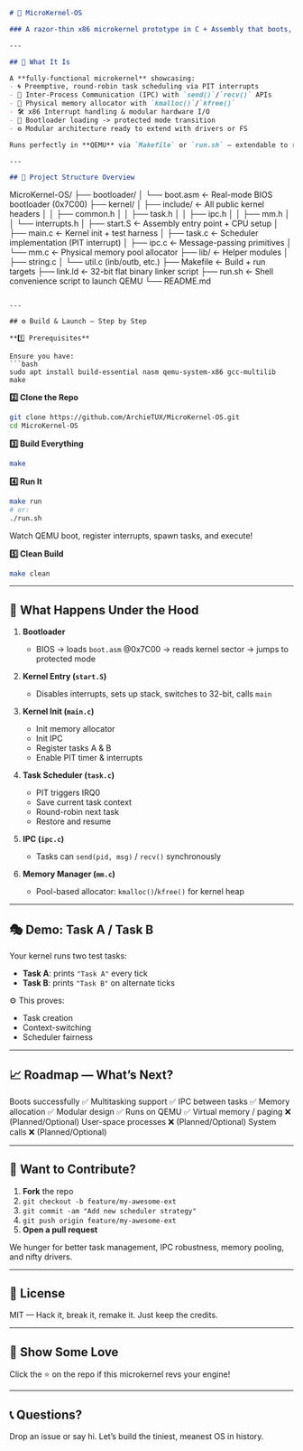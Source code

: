 ```markdown
# 🚀 MicroKernel‑OS

### A razor‑thin x86 microkernel prototype in C + Assembly that boots, multicasts tasks, and handles low-level hardware — all in under 1M lines by an 18-year-old badass.

---

## 🎯 What It Is

A **fully-functional microkernel** showcasing:
- 🌀 Preemptive, round-robin task scheduling via PIT interrupts  
- 💬 Inter-Process Communication (IPC) with `send()`/`recv()` APIs  
- 🧱 Physical memory allocator with `kmalloc()`/`kfree()`  
- 🛠 x86 Interrupt handling & modular hardware I/O  
- 🔌 Bootloader loading -> protected mode transition  
- ⚙️ Modular architecture ready to extend with drivers or FS  

Runs perfectly in **QEMU** via `Makefile` or `run.sh` — extendable to real hardware.

---

## 🧩 Project Structure Overview

```

MicroKernel-OS/
├── bootloader/
│   └── boot.asm          ← Real-mode BIOS bootloader (0x7C00)
├── kernel/
│   ├── include/          ← All public kernel headers
│   │   ├── common.h
│   │   ├── task.h
│   │   ├── ipc.h
│   │   ├── mm.h
│   │   └── interrupts.h
│   ├── start.S           ← Assembly entry point + CPU setup
│   ├── main.c            ← Kernel init + test harness
│   ├── task.c            ← Scheduler implementation (PIT interrupt)
│   ├── ipc.c             ← Message-passing primitives
│   └── mm.c              ← Physical memory pool allocator
├── lib/                  ← Helper modules
│   ├── string.c
│   └── util.c            (inb/outb, etc.)
├── Makefile              ← Build + run targets
├── link.ld               ← 32-bit flat binary linker script
├── run.sh                ← Shell convenience script to launch QEMU
└── README.md

````

---

## ⚙️ Build & Launch — Step by Step

**1️⃣ Prerequisites**

Ensure you have:
```bash
sudo apt install build-essential nasm qemu-system-x86 gcc-multilib make
````

**2️⃣ Clone the Repo**

```bash
git clone https://github.com/ArchieTUX/MicroKernel-OS.git
cd MicroKernel-OS
```

**3️⃣ Build Everything**

```bash
make
```

**4️⃣ Run It**

```bash
make run
# or:
./run.sh
```

Watch QEMU boot, register interrupts, spawn tasks, and execute!

**5️⃣ Clean Build**

```bash
make clean
```

---

## 🧪 What Happens Under the Hood

1. **Bootloader**

   * BIOS → loads `boot.asm` @0x7C00 → reads kernel sector → jumps to protected mode

2. **Kernel Entry (`start.S`)**

   * Disables interrupts, sets up stack, switches to 32-bit, calls `main`

3. **Kernel Init (`main.c`)**

   * Init memory allocator
   * Init IPC
   * Register tasks A & B
   * Enable PIT timer & interrupts

4. **Task Scheduler (`task.c`)**

   * PIT triggers IRQ0
   * Save current task context
   * Round-robin next task
   * Restore and resume

5. **IPC (`ipc.c`)**

   * Tasks can `send(pid, msg)` / `recv()` synchronously

6. **Memory Manager (`mm.c`)**

   * Pool-based allocator: `kmalloc()`/`kfree()` for kernel heap

---

## 🎭 Demo: Task A / Task B

Your kernel runs two test tasks:

* **Task A**: prints `"Task A"` every tick
* **Task B**: prints `"Task B"` on alternate ticks

⚙️ This proves:

* Task creation
* Context-switching
* Scheduler fairness

---

## 📈 Roadmap — What’s Next?

Boots successfully
✅
Multitasking support
✅
IPC between tasks
✅
Memory allocation
✅
Modular design
✅
Runs on QEMU
✅
Virtual memory / paging
❌ (Planned/Optional)
User-space processes
❌ (Planned/Optional)
System calls
❌ (Planned/Optional)

---

## 🙌 Want to Contribute?

1. **Fork** the repo
2. `git checkout -b feature/my-awesome-ext`
3. `git commit -am "Add new scheduler strategy"`
4. `git push origin feature/my-awesome-ext`
5. **Open a pull request**

We hunger for better task management, IPC robustness, memory pooling, and nifty drivers.

---

## 🧾 License

MIT — Hack it, break it, remake it. Just keep the credits.

---

## 🌟 Show Some Love

Click the ⭐️ on the repo if this microkernel revs your engine!

---

## 📞 Questions?

Drop an issue or say hi. Let’s build the tiniest, meanest OS in history.
